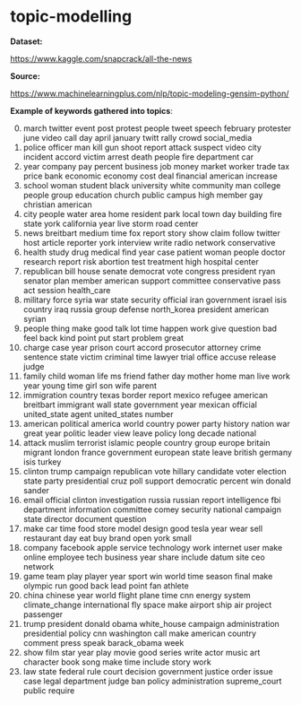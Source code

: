 # topic-modelling

**Dataset:**

https://www.kaggle.com/snapcrack/all-the-news

**Source:**

https://www.machinelearningplus.com/nlp/topic-modeling-gensim-python/

**Example of keywords gathered into topics**: 

0.	march twitter event post protest people tweet speech february protester june video call day april january twitt rally crowd social_media 
1.	police officer man kill gun shoot report attack suspect video city incident accord victim arrest death people fire department car 
2.	year company pay percent business job money market worker trade tax price bank economic economy cost deal financial american increase 
3.	school woman student black university white community man college people group education church public campus high member gay christian american 
4.	city people water area home resident park local town day building fire state york california year live storm road center 
5.	news breitbart medium time fox report story show claim follow twitter host article reporter york interview write radio network conservative 
6.	health study drug medical find year case patient woman people doctor research report risk abortion test treatment high hospital center 
7.	republican bill house senate democrat vote congress president ryan senator plan member american support committee conservative pass act session health_care 
8.	military force syria war state security official iran government israel isis country iraq russia group defense north_korea president american syrian 
9. 	people thing make good talk lot time happen work give question bad feel back kind point put start problem great 
10.	charge case year prison court accord prosecutor attorney crime sentence state victim criminal time lawyer trial office accuse release judge 
11.	family child woman life ms friend father day mother home man live work year young time girl son wife parent 
12.	immigration country texas border report mexico refugee american breitbart immigrant wall state government year mexican official united_state agent united_states number 
13.	american political america world country power party history nation war great year politic leader view leave policy long decade national 
14.	attack muslim terrorist islamic people country group europe britain migrant london france government european state leave british germany isis turkey 
15. clinton trump campaign republican vote hillary candidate voter election state party presidential cruz poll support democratic percent win donald sander 
16.	email official clinton investigation russia russian report intelligence fbi department information committee comey security national campaign state director document question 
17.	make car time food store model design good tesla year wear sell restaurant day eat buy brand open york small 
18.	company facebook apple service technology work internet user make online employee tech business year share include datum site ceo network 
19.	game team play player year sport win world time season final make olympic run good back lead point fan athlete 
20.	china chinese year world flight plane time cnn energy system climate_change international fly space make airport ship air project passenger 
21.	trump president donald obama white_house campaign administration presidential policy cnn washington call make american country comment press speak barack_obama week 
22.	show film star year play movie good series write actor music art character book song make time include story work 
23.	law state federal rule court decision government justice order issue case legal department judge ban policy administration supreme_court public require
